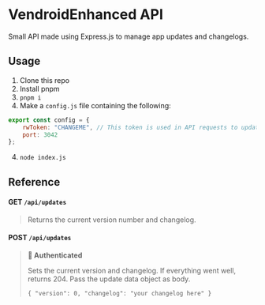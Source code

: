 # VendroidEnhanced API

Small API made using Express.js to manage app updates and changelogs.

## Usage

1. Clone this repo
2. Install pnpm
3. `pnpm i`
4. Make a `config.js` file containing the following:
```js
export const config = {
    rwToken: "CHANGEME", // This token is used in API requests to update version info
    port: 3042
};
```
4. `node index.js`

## Reference

#### GET `/api/updates`

> Returns the current version number and changelog.

#### POST `/api/updates`

> **🔑 Authenticated**
>
> Sets the current version and changelog. If everything went well, returns 204. Pass the update data object as body.
>
> `{ "version": 0, "changelog": "your changelog here" }`